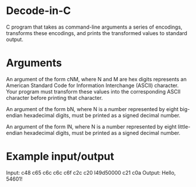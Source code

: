 # Decode-in-C
C program that takes as command-line arguments a series of encodings, transforms these encodings, and prints the transformed values to standard output.

# Arguments
An argument of the form cNM, where N and M are hex digits represents an American Standard Code for Information Interchange (ASCII) character. Your program must transform these values into the corresponding ASCII character before printing that character.

An argument of the form bN, where N is a number represented by eight big-endian hexadecimal digits, must be printed as a signed decimal number.

An argument of the form lN, where N is a number represented by eight little-endian hexadecimal digits, must be printed as a signed decimal number.

# Example input/output
Input: c48 c65 c6c c6c c6f c2c c20 l49d50000 c21 c0a
Output: Hello, 54601!
